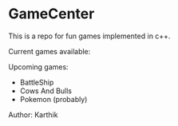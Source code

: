 # GameCenter

This is a repo for fun games implemented in c++.

Current games available:

Upcoming games:
* BattleShip
* Cows And Bulls
* Pokemon (probably)

Author: Karthik
